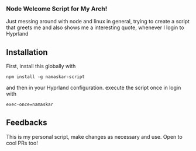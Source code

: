 ### Node Welcome Script for My Arch!

Just messing around with node and linux in general, trying to create a script that greets me and also shows me a interesting quote, whenever I login to Hyprland

## Installation
First, install this globally with
```
npm install -g namaskar-script
```
and then in your Hyprland configuration. execute the script once in login with

```bash 
exec-once=namaskar
```

## Feedbacks
This is my personal script, make changes as necessary and use. Open to cool PRs too!
